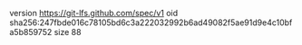 version https://git-lfs.github.com/spec/v1
oid sha256:247fbde016c78105bd6c3a222032992b6ad49082f5ae91d9e4c10bfa5b859752
size 88
